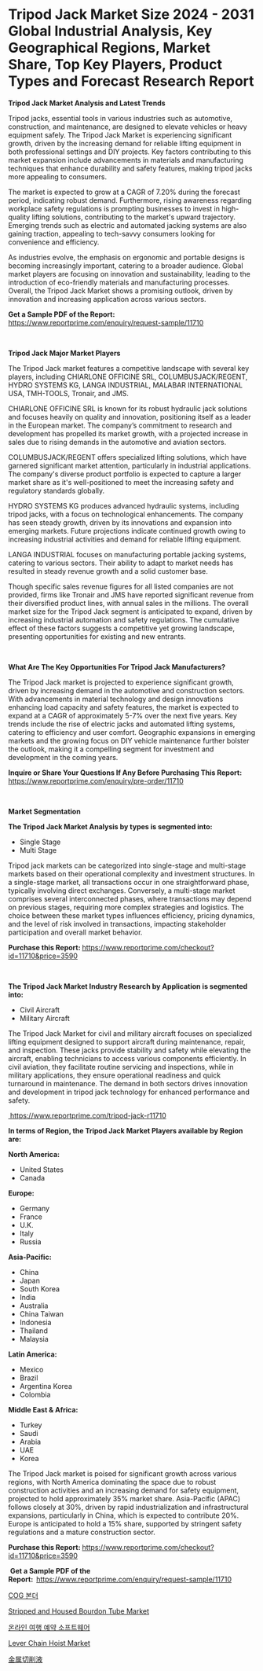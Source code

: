 <p><h1>Tripod Jack Market Size 2024 - 2031 Global Industrial Analysis, Key Geographical Regions, Market Share, Top Key Players, Product Types and Forecast Research Report</h1></p><p><strong>Tripod Jack Market Analysis and Latest Trends</strong></p>
<p><p>Tripod jacks, essential tools in various industries such as automotive, construction, and maintenance, are designed to elevate vehicles or heavy equipment safely. The Tripod Jack Market is experiencing significant growth, driven by the increasing demand for reliable lifting equipment in both professional settings and DIY projects. Key factors contributing to this market expansion include advancements in materials and manufacturing techniques that enhance durability and safety features, making tripod jacks more appealing to consumers.</p><p>The market is expected to grow at a CAGR of 7.20% during the forecast period, indicating robust demand. Furthermore, rising awareness regarding workplace safety regulations is prompting businesses to invest in high-quality lifting solutions, contributing to the market's upward trajectory. Emerging trends such as electric and automated jacking systems are also gaining traction, appealing to tech-savvy consumers looking for convenience and efficiency.</p><p>As industries evolve, the emphasis on ergonomic and portable designs is becoming increasingly important, catering to a broader audience. Global market players are focusing on innovation and sustainability, leading to the introduction of eco-friendly materials and manufacturing processes. Overall, the Tripod Jack Market shows a promising outlook, driven by innovation and increasing application across various sectors.</p></p>
<p><strong>Get a Sample PDF of the Report:&nbsp;</strong> <a href="https://www.reportprime.com/enquiry/request-sample/11710">https://www.reportprime.com/enquiry/request-sample/11710</a></p>
<p>&nbsp;</p>
<p><strong>Tripod Jack Major Market Players</strong></p>
<p><p>The Tripod Jack market features a competitive landscape with several key players, including CHIARLONE OFFICINE SRL, COLUMBUSJACK/REGENT, HYDRO SYSTEMS KG, LANGA INDUSTRIAL, MALABAR INTERNATIONAL USA, TMH-TOOLS, Tronair, and JMS. </p><p>CHIARLONE OFFICINE SRL is known for its robust hydraulic jack solutions and focuses heavily on quality and innovation, positioning itself as a leader in the European market. The company’s commitment to research and development has propelled its market growth, with a projected increase in sales due to rising demands in the automotive and aviation sectors.</p><p>COLUMBUSJACK/REGENT offers specialized lifting solutions, which have garnered significant market attention, particularly in industrial applications. The company's diverse product portfolio is expected to capture a larger market share as it's well-positioned to meet the increasing safety and regulatory standards globally.</p><p>HYDRO SYSTEMS KG produces advanced hydraulic systems, including tripod jacks, with a focus on technological enhancements. The company has seen steady growth, driven by its innovations and expansion into emerging markets. Future projections indicate continued growth owing to increasing industrial activities and demand for reliable lifting equipment.</p><p>LANGA INDUSTRIAL focuses on manufacturing portable jacking systems, catering to various sectors. Their ability to adapt to market needs has resulted in steady revenue growth and a solid customer base.</p><p>Though specific sales revenue figures for all listed companies are not provided, firms like Tronair and JMS have reported significant revenue from their diversified product lines, with annual sales in the millions. The overall market size for the Tripod Jack segment is anticipated to expand, driven by increasing industrial automation and safety regulations. The cumulative effect of these factors suggests a competitive yet growing landscape, presenting opportunities for existing and new entrants.</p></p>
<p>&nbsp;</p>
<p><strong>What Are The Key Opportunities For Tripod Jack Manufacturers?</strong></p>
<p><p>The Tripod Jack market is projected to experience significant growth, driven by increasing demand in the automotive and construction sectors. With advancements in material technology and design innovations enhancing load capacity and safety features, the market is expected to expand at a CAGR of approximately 5-7% over the next five years. Key trends include the rise of electric jacks and automated lifting systems, catering to efficiency and user comfort. Geographic expansions in emerging markets and the growing focus on DIY vehicle maintenance further bolster the outlook, making it a compelling segment for investment and development in the coming years.</p></p>
<p><strong>Inquire or Share Your Questions If Any Before Purchasing This Report:</strong> <a href="https://www.reportprime.com/enquiry/pre-order/11710">https://www.reportprime.com/enquiry/pre-order/11710</a></p>
<p>&nbsp;</p>
<p><strong>Market Segmentation</strong></p>
<p><strong>The Tripod Jack Market Analysis by types is segmented into:</strong></p>
<p><ul><li>Single Stage</li><li>Multi Stage</li></ul></p>
<p><p>Tripod jack markets can be categorized into single-stage and multi-stage markets based on their operational complexity and investment structures. In a single-stage market, all transactions occur in one straightforward phase, typically involving direct exchanges. Conversely, a multi-stage market comprises several interconnected phases, where transactions may depend on previous stages, requiring more complex strategies and logistics. The choice between these market types influences efficiency, pricing dynamics, and the level of risk involved in transactions, impacting stakeholder participation and overall market behavior.</p></p>
<p><strong>Purchase this Report:&nbsp;</strong><a href="https://www.reportprime.com/checkout?id=11710&price=3590">https://www.reportprime.com/checkout?id=11710&price=3590</a></p>
<p>&nbsp;</p>
<p><strong>The Tripod Jack Market Industry Research by Application is segmented into:</strong></p>
<p><ul><li>Civil Aircraft</li><li>Military Aircraft</li></ul></p>
<p><p>The Tripod Jack Market for civil and military aircraft focuses on specialized lifting equipment designed to support aircraft during maintenance, repair, and inspection. These jacks provide stability and safety while elevating the aircraft, enabling technicians to access various components efficiently. In civil aviation, they facilitate routine servicing and inspections, while in military applications, they ensure operational readiness and quick turnaround in maintenance. The demand in both sectors drives innovation and development in tripod jack technology for enhanced performance and safety.</p></p>
<p><a href="https://www.reportprime.com/tripod-jack-r11710">&nbsp;https://www.reportprime.com/tripod-jack-r11710</a></p>
<p><strong>In terms of Region, the Tripod Jack Market Players available by Region are:</strong></p>
<p>
    <p> <strong> North America: </strong>
        <ul>
            <li>United States</li>
            <li>Canada</li>
        </ul>
        </p> 
    <p> <strong> Europe: </strong>
        <ul>
            <li>Germany</li>
            <li>France</li>
            <li>U.K.</li>
            <li>Italy</li>
            <li>Russia</li>
        </ul>
        </p> 
    <p> <strong> Asia-Pacific: </strong>
        <ul>
            <li>China</li>
            <li>Japan</li>
            <li>South Korea</li>
            <li>India</li>
            <li>Australia</li>
            <li>China Taiwan</li>
            <li>Indonesia</li>
            <li>Thailand</li>
            <li>Malaysia</li>
        </ul>
        </p> 
    <p> <strong> Latin America: </strong>
        <ul>
            <li>Mexico</li>
            <li>Brazil</li>
            <li>Argentina Korea</li>
            <li>Colombia</li>
        </ul>
        </p> 
    <p> <strong> Middle East & Africa: </strong>
        <ul>
            <li>Turkey</li>
            <li>Saudi</li>
            <li>Arabia</li>
            <li>UAE</li>
            <li>Korea</li>
        </ul>
    </p>
    </p>
<p><p>The Tripod Jack market is poised for significant growth across various regions, with North America dominating the space due to robust construction activities and an increasing demand for safety equipment, projected to hold approximately 35% market share. Asia-Pacific (APAC) follows closely at 30%, driven by rapid industrialization and infrastructural expansions, particularly in China, which is expected to contribute 20%. Europe is anticipated to hold a 15% share, supported by stringent safety regulations and a mature construction sector.</p></p>
<p><strong>Purchase this Report: </strong><a href="https://www.reportprime.com/checkout?id=11710&price=3590">https://www.reportprime.com/checkout?id=11710&price=3590</a></p>
<p>&nbsp;<strong>Get a Sample PDF of the Report:&nbsp;&nbsp;</strong><a href="https://www.reportprime.com/enquiry/request-sample/11710">https://www.reportprime.com/enquiry/request-sample/11710</a></p>
<p><strong></strong></p>
<p><p><a href="https://medium.com/@sheldondtickinson9867/%EC%A0%84%EC%84%B8%EA%B3%84-cog-%EC%A0%91%EC%B0%A9%EC%A0%9C-%EC%8B%9C%EC%9E%A5%EC%97%90-%EB%8C%80%ED%95%9C-%EC%A0%84%EB%9E%B5%EC%A0%81-%EC%8B%9C%EC%9E%A5-%ED%86%B5%EC%B0%B0%EB%A0%A5-2024-2031-3d01c3b9ba03">COG 본더</a></p><p><a href="https://issuu.com/reportprime-2/docs/stripped-and-housed-bourdon-tube-ma_7d3328f9540c8a">Stripped and Housed Bourdon Tube Market</a></p><p><a href="https://medium.com/@sheldondtickinson9867/%EC%A0%84%EB%9E%B5%EC%A0%81-%EC%8B%9C%EC%9E%A5-%ED%86%B5%EC%B0%B0%EB%A0%A5-%EA%B8%80%EB%A1%9C%EB%B2%8C-%EC%98%A8%EB%9D%BC%EC%9D%B8-%EC%97%AC%ED%96%89-%EC%98%88%EC%95%BD-%EC%86%8C%ED%94%84%ED%8A%B8%EC%9B%A8%EC%96%B4-%EC%8B%9C%EC%9E%A5-%ED%99%98%EA%B2%BD-%ED%83%90%EC%83%89-2024-2031-05e2af928533">온라인 여행 예약 소프트웨어</a></p><p><a href="https://medium.com/@soloncarter1929/strategic-insights-into-global-lever-chain-hoist-market-trends-2024-2031-covered-in-132-pages-0e8c7a59dab2">Lever Chain Hoist Market</a></p><p><a href="https://medium.com/@jeannesawayn2023/%E9%87%91%E5%B1%9E%E5%88%87%E5%89%8A%E6%B6%B2%E5%B8%82%E5%A0%B4%E6%8C%87%E6%A8%99-%E5%B8%82%E5%A0%B4%E8%A6%8F%E6%A8%A1-%E5%9C%B0%E5%9F%9F%E5%88%A5%E5%88%86%E6%9E%90-%E5%B8%82%E5%A0%B4%E3%83%97%E3%83%AC%E3%83%BC%E3%83%A4%E3%83%BC%E5%88%86%E6%9E%90-%E4%BA%88%E6%B8%AC-2024%E5%B9%B4-2031%E5%B9%B4-2becfafa8918">金属切削液</a></p></p>